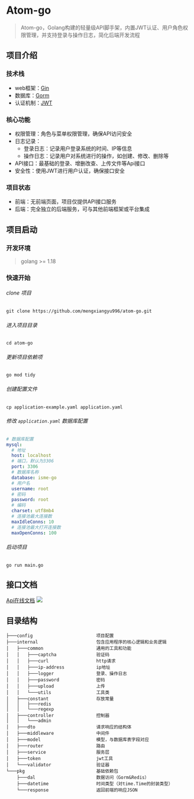 # Atom-go

> Atom-go，Golang构建的轻量级API脚手架，内置JWT认证、用户角色权限管理，并支持登录与操作日志，简化后端开发流程

## 项目介绍

### 技术栈

- web框架：[Gin](https://gin-gonic.com/zh-cn/)
- 数据库：[Gorm](https://gorm.io/zh_CN/)
- 认证机制：[JWT](https://github.com/golang-jwt/jwt)

### 核心功能

- 权限管理：角色与菜单权限管理，确保API访问安全
- 日志记录：
	- 登录日志：记录用户登录系统的时间、IP等信息
	- 操作日志：记录用户对系统进行的操作，如创建、修改、删除等
- API接口：最基础的登录、增删改查、上传文件等Api接口
- 安全性：使用JWT进行用户认证，确保接口安全

### 项目状态
- 前端：无前端页面，项目仅提供API接口服务
- 后端：完全独立的后端服务，可与其他前端框架或平台集成

## 项目启动

### 开发环境
> golang >= 1.18

### 快速开始
###### clone 项目
```
git clone https://github.com/mengxiangyu996/atom-go.git
```
###### 进入项目目录
```
cd atom-go
```
###### 更新项目依赖项
```
go mod tidy
```
###### 创建配置文件
```
cp application-example.yaml application.yaml
```
###### 修改 `application.yaml` 数据库配置
``` yaml
# 数据库配置
mysql:
  # 地址
  host: localhost
  # 端口，默认为3306
  port: 3306
  # 数据库名称
  database: isme-go
  # 用户名
  username: root
  # 密码
  password: root
  # 编码
  charset: utf8mb4
  # 连接池最大连接数
  maxIdleConns: 10
  # 连接池最大打开连接数
  maxOpenConns: 100
```
###### 启动项目
```
go run main.go
```

## 接口文档
[Api在线文档](https://apifox.com/apidoc/shared-d640a698-2888-4105-b1c0-d86ebe3cfd39)
![](https://oss-liuchengtu.hudunsoft.com/userimg/36/36b52b7451e67d999857794ef3b24d23.png)

## 目录结构
```
├───config                        项目配置
├───internal                      包含应用程序的核心逻辑和业务逻辑
│   ├───common                    通用的工具和功能
│   │   ├───captcha               验证码
│   │   ├───curl                  http请求
│   │   ├───ip-address            ip地址
│   │   ├───logger                登录、操作日志
│   │   ├───password              密码
│   │   ├───upload                上传
│   │   └───utils                 工具类
│   ├───constant                  存放常量
│   │   ├───redis
│   │   └───regexp
│   ├───controller                控制器
│   │   └───admin
│   ├───dto                       请求响应的结构体
│   ├───middleware                中间件
│   ├───model                     模型，与数据库表字段对应
│   ├───router                    路由
│   ├───service                   服务层
│   ├───token                     jwt工具
│   └───validator                 验证器
└───pkg                           基础依赖包
    ├───dal                       数据访问（Gorm&Redis）
    ├───datetime                  时间类型（对time.Time的封装类型）
    └───response                  返回前端的响应JSON
```
